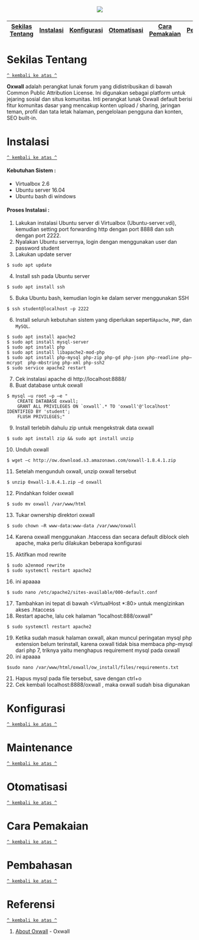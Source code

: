<h5 align="center"><img src="https://www.hostpapa.in/assets/lp/oxwall_logo_big.png"></h5>

[Sekilas Tentang](#sekilas-tentang) | [Instalasi](#instalasi) | [Konfigurasi](#konfigurasi) | [Otomatisasi](#otomatisasi) | [Cara Pemakaian](#cara-pemakaian) | [Pembahasan](#pembahasan) | [Referensi](#referensi)
:---:|:---:|:---:|:---:|:---:|:---:|:---:

# Sekilas Tentang
[`^ kembali ke atas ^`](#)

**Oxwall** adalah perangkat lunak forum yang didistribusikan di bawah Common Public Attribution License. Ini digunakan sebagai platform untuk jejaring sosial dan situs komunitas. Inti perangkat lunak Oxwall default berisi fitur komunitas dasar yang mencakup konten upload / sharing, jaringan teman, profil dan tata letak halaman, pengelolaan pengguna dan konten, SEO built-in.

# Instalasi
[`^ kembali ke atas ^`](#)

#### Kebutuhan Sistem :
- Virtualbox 2.6
- Ubuntu server 16.04
- Ubuntu bash di windows

#### Proses Instalasi :
1. Lakukan instalasi Ubuntu server di Virtualbox (Ubuntu-server.vdi), kemudian setting port forwarding http dengan port 8888 dan ssh dengan port 2222.
2. Nyalakan Ubuntu servernya, login dengan menggunakan user dan password student
3. Lakukan update server
```
$ sudo apt update
```

4. Install ssh pada Ubuntu server
```
$ sudo apt install ssh
```

5. Buka Ubuntu bash, kemudian login ke dalam server menggunakan SSH
```
$ ssh student@localhost –p 2222
```

6. Install seluruh kebutuhan sistem yang diperlukan seperti`Apache`, `PHP`, dan `MySQL`. 
```
$ sudo apt install apache2 
$ sudo apt install mysql-server
$ sudo apt install php
$ sudo apt install libapache2-mod-php 
$ sudo apt install php-mysql php-zip php-gd php-json php-readline php–mcrypt  php-mbstring php-xml php-ssh2
$ sudo service apache2 restart
```

7. Cek instalasi apache di http://localhost:8888/
8. Buat database untuk oxwall 
```
$ mysql –u root –p –e "
    CREATE DATABASE oxwall;
    GRANT ALL PRIVILEGES ON `oxwall`.* TO 'oxwall'@'localhost' IDENTIFIED BY 'student';
    FLUSH PRIVILEGES;"
```

9. Install terlebih dahulu zip untuk mengekstrak data oxwall
```
$ sudo apt install zip && sudo apt install unzip
```

10. Unduh oxwall
```
$ wget –c http://ow.download.s3.amazonaws.com/oxwall-1.8.4.1.zip
```

11. Setelah mengunduh oxwall, unzip oxwall tersebut 
```
$ unzip 0xwall-1.8.4.1.zip –d oxwall
```

12. Pindahkan folder oxwall
```
$ sudo mv oxwall /var/www/html
```

13. Tukar ownership direktori oxwall 
```
$ sudo chown –R www-data:www-data /var/www/oxwall
```

14. Karena oxwall menggunakan .htaccess dan secara default diblock oleh apache, maka perlu dilakukan beberapa konfigurasi

15. Aktifkan mod rewrite
```
$ sudo a2enmod rewrite 
$ sudo systemctl restart apache2
```

16. ini apaaaa
```
$ sudo nano /etc/apache2/sites-available/000-default.conf
```

17. Tambahkan ini tepat di bawah <VirtualHost *:80> untuk mengizinkan akses .htaccess
18. Restart apache, lalu cek halaman “localhost:888/oxwall”
```
$ sudo systemctl restart apache2
```

19. Ketika sudah masuk halaman oxwall, akan muncul peringatan mysql php extension belum terinstall, karena oxwall tidak bisa membaca php-mysql dari php 7, triknya yaitu menghapus requirement mysql pada oxwall
20. ini apaaaa
```
$sudo nano /var/www/html/oxwall/ow_install/files/requirements.txt
```

21. Hapus mysql pada file tersebut, save dengan ctrl+o
22. Cek kembali localhost:8888/oxwall , maka oxwall sudah bisa digunakan

# Konfigurasi

[`^ kembali ke atas ^`](#)

# Maintenance

[`^ kembali ke atas ^`](#)

# Otomatisasi
[`^ kembali ke atas ^`](#)


# Cara Pemakaian
[`^ kembali ke atas ^`](#)

# Pembahasan
[`^ kembali ke atas ^`](#)

# Referensi
[`^ kembali ke atas ^`](#)

1. [About Oxwall](https://www.oxwall.com/about) - Oxwall





